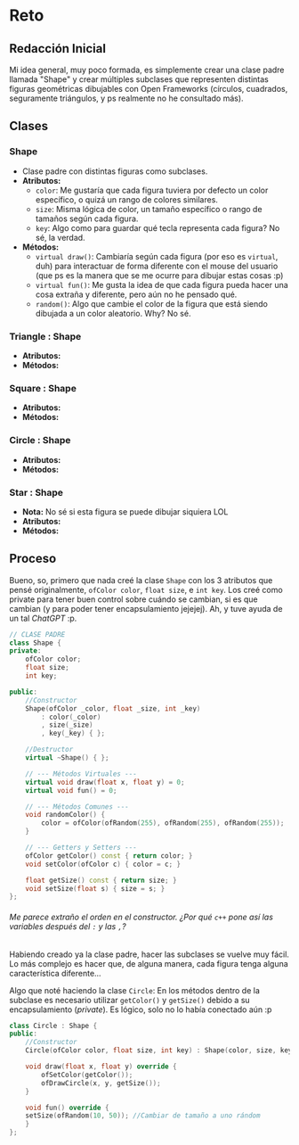 # Reto
## Redacción Inicial
Mi idea general, muy poco formada, es simplemente crear una clase padre llamada "Shape" y crear múltiples subclases que representen distintas figuras geométricas dibujables con Open Frameworks (círculos, cuadrados, seguramente triángulos, y ps realmente no he consultado más).

## Clases
### Shape
* Clase padre con distintas figuras como subclases.
* **Atributos:**
    * `color`: Me gustaría que cada figura tuviera por defecto un color específico, o quizá un rango de colores similares.
    * `size`: Misma lógica de color, un tamaño específico o rango de tamaños según cada figura.
    * `key`: Algo como para guardar qué tecla representa cada figura? No sé, la verdad.
* **Métodos:**
    * `virtual draw()`: Cambiaría según cada figura (por eso es `virtual`, duh) para interactuar de forma diferente con el mouse del usuario (que ps es la manera que se me ocurre para dibujar estas cosas :p)
    * `virtual fun()`: Me gusta la idea de que cada figura pueda hacer una cosa extraña y diferente, pero aún no he pensado qué.
    * `random()`: Algo que cambie el color de la figura que está siendo dibujada a un color aleatorio. Why? No sé.

### Triangle : Shape
* **Atributos:**
* **Métodos:**
### Square : Shape
* **Atributos:**
* **Métodos:**
### Circle : Shape
* **Atributos:**
* **Métodos:**
### Star : Shape
* **Nota:** No sé si esta figura se puede dibujar siquiera LOL
* **Atributos:**
* **Métodos:**

## Proceso
Bueno, so, primero que nada creé la clase `Shape` con los 3 atributos que pensé originalmente, `ofColor color`, `float size`, e `int key`. Los creé como private para tener buen control sobre cuándo se cambian, si es que cambian (y para poder tener encapsulamiento jejejej). Ah, y tuve ayuda de un tal *ChatGPT* :p.

```cpp
// CLASE PADRE
class Shape {
private:
	ofColor color;
	float size;
	int key;

public:
	//Constructor
	Shape(ofColor _color, float _size, int _key)
		: color(_color)
		, size(_size)
		, key(_key) { };

	//Destructor
	virtual ~Shape() { };

	// --- Métodos Virtuales ---
	virtual void draw(float x, float y) = 0;
	virtual void fun() = 0;

	// --- Métodos Comunes ---
	void randomColor() {
		color = ofColor(ofRandom(255), ofRandom(255), ofRandom(255));
	}

	// --- Getters y Setters ---
	ofColor getColor() const { return color; }
	void setColor(ofColor c) { color = c; }

	float getSize() const { return size; }
	void setSize(float s) { size = s; }
};
```
###### Me parece extraño el orden en el constructor. ¿Por qué `c++` pone así las variables después del `:` y las `,`?
Habiendo creado ya la clase padre, hacer las subclases se vuelve muy fácil. Lo más complejo es hacer que, de alguna manera, cada figura tenga alguna característica diferente...

Algo que noté haciendo la clase `Circle`: En los métodos dentro de la subclase es necesario utilizar `getColor()` y `getSize()` debido a su encapsulamiento (*private*). Es lógico, solo no lo había conectado aún :p

```cpp
class Circle : Shape {
public:
	//Constructor
	Circle(ofColor color, float size, int key) : Shape(color, size, key) {}

	void draw(float x, float y) override {
		ofSetColor(getColor());
		ofDrawCircle(x, y, getSize());
	}

    void fun() override {
	setSize(ofRandom(10, 50)); //Cambiar de tamaño a uno rándom
    }
};
```